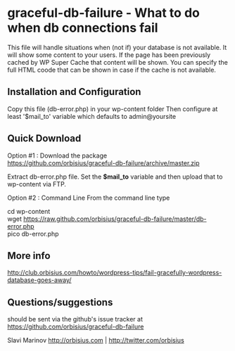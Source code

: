 graceful-db-failure - What to do when db connections fail
===================

This file will handle situations when (not if) your database is not available.
It will show some content to your users. If the page has been previously cached by WP Super Cache
that content will be shown. You can specify the full HTML coode that can be shown in case if the cache is not available.

Installation and Configuration
----------
Copy this file (db-error.php) in your wp-content folder
Then configure at least '$mail_to' variable which defaults to admin@yoursite


Quick Download
----------------

Option #1 : Download the package
<br/>
https://github.com/orbisius/graceful-db-failure/archive/master.zip

Extract db-error.php file.
Set the **$mail_to** variable and then upload that to wp-content via FTP.

Option #2 : Command Line
From the command line type

cd wp-content
<br/>
wget https://raw.github.com/orbisius/graceful-db-failure/master/db-error.php
<br/>
pico db-error.php

More info
---------
http://club.orbisius.com/howto/wordpress-tips/fail-gracefully-wordpress-database-goes-away/

Questions/suggestions 
---
should be sent via the github's issue tracker at
https://github.com/orbisius/graceful-db-failure

Slavi Marinov
<a href='http://orbisius.com/' target='_blank' title="WordPress Plugin Development, WordPress Plugins">http://orbisius.com</a> | http://twitter.com/orbisius

